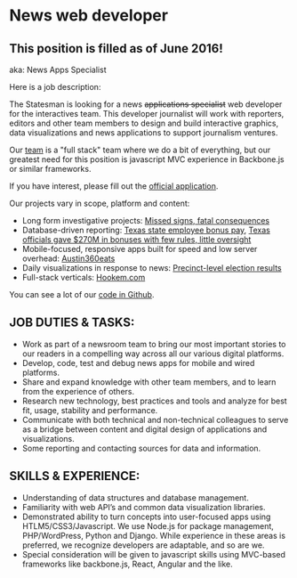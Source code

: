 News web developer
============================


## This position is filled as of June 2016!

aka: News Apps Specialist

Here is a job description:

The Statesman is looking for a news ~~applications specialist~~ web developer for the interactives team. This developer journalist will work with reporters, editors and other team members to design and build interactive graphics, data visualizations and news applications to support journalism ventures.

Our [team](../) is a "full stack" team where we do a bit of everything, but our greatest need for this position is javascript MVC experience in Backbone.js or similar frameworks.

If you have interest, please fill out the [official application](https://cox.taleo.net/careersection/cox_externalcareers/jobdetail.ftl?job=160505&lang=en&sns_id=mailto).

Our projects vary in scope, platform and content:

*  Long form investigative projects: [Missed signs, fatal consequences](http://projects.statesman.com/news/cps-missed-signs/)
* Database-driven reporting: [Texas state employee bonus pay](http://projects.statesman.com/news/bonus-database/), [Texas officials gave $270M in bonuses with few rules, little oversight](http://www.mystatesman.com/news/news/state-regional-govt-politics/texas-officials-gave-270m-in-bonuses-with-few-rule/nn8tH/)
* Mobile-focused, responsive apps built for speed and low server overhead: [Austin360eats](http://apps.statesman.com/austin360/eats/)
* Daily visualizations in response to news: [Precinct-level election results](http://projects.statesman.com/databases/election-maps/)
* Full-stack verticals: [Hookem.com](http://www.hookem.com/)

You can see a lot of our [code in Github](https://github.com/statesman).

## JOB DUTIES & TASKS:

* Work as part of a newsroom team to bring our most important stories to our readers in a compelling way across all our various digital platforms.
* Develop, code, test and debug news apps for mobile and wired platforms.
* Share and expand knowledge with other team members, and to learn from the experience of others.
* Research new technology, best practices and tools and analyze for best fit, usage, stability and performance.
* Communicate with both technical and non-technical colleagues to serve as a bridge between content and digital design of applications and visualizations.
* Some reporting and contacting sources for data and information.

## SKILLS & EXPERIENCE:

* Understanding of data structures and database management.
* Familiarity with web API’s and common data visualization libraries.
* Demonstrated ability to turn concepts into user-focused apps using HTLM5/CSS3/Javascript. We use Node.js for package management, PHP/WordPress, Python and Django. While experience in these areas is preferred, we recognize developers are adaptable, and so are we.
* Special consideration will be given to javascript skills using MVC-based frameworks like backbone.js, React, Angular and the like.


